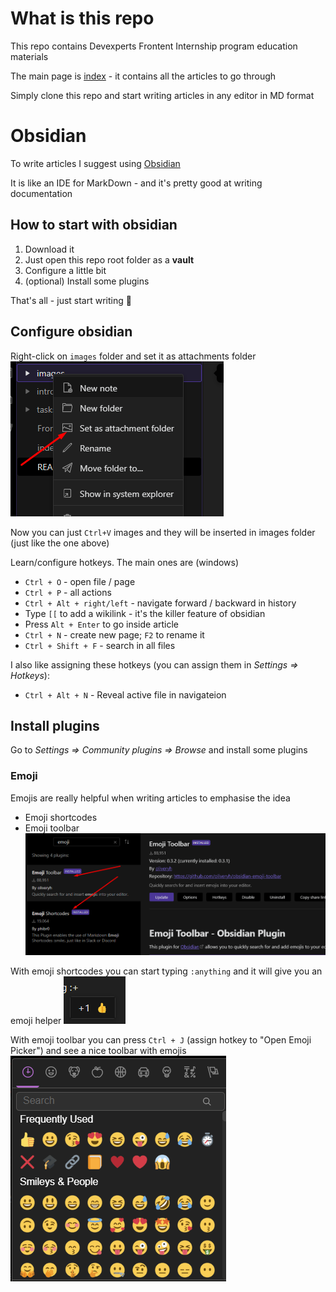 # What is this repo
This repo contains Devexperts Frontent Internship program education materials

The main page is [index](index.md) - it contains all the articles to go through

Simply clone this repo and start writing articles in any editor in MD format

# Obsidian
To write articles I suggest using [Obsidian](https://obsidian.md/)

It is like an IDE for MarkDown - and it's pretty good at writing documentation

## How to start with obsidian
1. Download it
2. Just open this repo root folder as a **vault**
3. Configure a little bit
4. (optional) Install some plugins

That's all - just start writing 📝

## Configure obsidian
Right-click on `images` folder and set it as attachments folder
![images/Pasted image 20221007114809.png](images/Pasted%20image%2020221007114809.png)

Now you can just `Ctrl+V` images and they will be inserted in images folder (just like the one above)

Learn/configure hotkeys. The main ones are (windows)
- `Ctrl + O` - open file / page
- `Ctrl + P` - all actions
- `Ctrl + Alt + right/left` - navigate forward / backward in history
- Type `[[` to add a wikilink - it's the killer feature of obsidian
- Press `Alt + Enter` to go inside article
- `Ctrl + N` - create new page; `F2` to rename it
- `Ctrl + Shift + F` - search in all files

I also like assigning these hotkeys (you can assign them in *Settings => Hotkeys*):
- `Ctrl + Alt + N` - Reveal active file in navigateion

## Install plugins
Go to *Settings => Community plugins => Browse* and install some plugins

### Emoji
Emojis are really helpful when writing articles to emphasise the idea
- Emoji shortcodes
- Emoji toolbar
![images/Pasted image 20221007114422.png](images/Pasted%20image%2020221007114422.png)

With emoji shortcodes you can start typing `:anything` and it will give you an emoji helper
![images/Pasted image 20221007115017.png](images/Pasted%20image%2020221007115017.png)

With emoji toolbar you can press `Ctrl + J` (assign hotkey to "Open Emoji Picker") and see a nice toolbar with emojis
![images/Pasted image 20221007115755.png](images/Pasted%20image%2020221007115755.png)